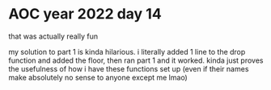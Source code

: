 # AOC year 2022 day 14

that was actually really fun

my solution to part 1 is kinda hilarious. i literally added 1 line to the drop function and added the floor, then ran part 1 and it worked. kinda just proves the usefulness of how i have these functions set up (even if their names make absolutely no sense to anyone except me lmao)
